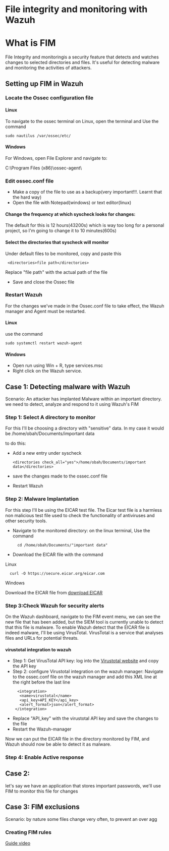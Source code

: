 # File integrity and monitoring with Wazuh

# What is FIM

File Integrity  and monitoringis a security feature that detects and watches changes to selected directories and files. It's useful for detecting malware and monitoring the activities of attackers.

## Setting up FIM in Wazuh

### Locate the Ossec configuration file

#### Linux
To navigate to the ossec terminal on Linux, open the terminal and Use the command

    sudo nautilus /var/ossec/etc/


#### Windows
 For Windows, open File Explorer and navigate to:

C:\Program Files (x86)\ossec-agent\


### Edit ossec.conf file
- Make a copy of the file to use as a backup(very important!!!. Learnt that the hard way)
- Open the file with Notepad(windows) or text editor(linux)

#### Change the frequency at which syscheck looks for changes: 

The default for this is 12 hours(43200s) which is way too long for a personal project, so I'm going to change it to 10 minutes(600s) 

#### Select the directories that syscheck will monitor
Under default files to be monitored, copy and paste this
    
     <directories>file path</directories>

Replace "file path" with the actual path of the file

- Save and close the Ossec file

### Restart Wazuh 
For the changes we've made in the Ossec.conf file to take effect, the Wazuh manager and Agent must be restarted.

#### Linux
use the command

    sudo systemctl restart wazuh-agent

#### Windows
- Open run using Win + R, type services.msc
- Right click on the Wazuh service.


## Case 1: Detecting malware with Wazuh
Scenario: An attacker has implanted Malware within an important directory. we need to detect, analyze and respond to it using Wazuh's FIM


### Step 1: Select A directory to monitor
For this I'll be choosing a directory with "sensitive" data. In my case it would be
 /home/obah/Documents/important data
 
to do this: 
- Add a new entry under syscheck

      <directories check_all="yes">/home/obah/Documents/important data</directories>
- save the changes made to the ossec.conf file
- Restart Wazuh

### Step 2: Malware Implantation
For this step I'll be using the EICAR test file. The Eicar test file is a harmless non malicious test file used to check the functionality of antiviruses and other security tools.

- Navigate to the monitored directory: on the linux terminal, Use the command



        cd /home/obah/Documents/"important data"

- Download the EICAR file with the command

Linux

      curl -O https://secure.eicar.org/eicar.com

Windows

Download the EICAR file from [download EICAR](https://www.eicar.org/download-anti-malware-testfile/)

### Step 3:Check Wazuh for security alerts
On the Wazuh dashboard, navigate to the FIM event menu, we can see the new file that has been added, but the SIEM tool is currently unable to detect that this file is malware.
To enable Wazuh detect that the EICAR file is indeed malware, I'll be using VirusTotal. VirusTotal is a service that analyses files and URLs for potential threats.
 
#### virustotal integration to wazuh
-  Step 1: Get VirusTotal API key: log into the [Virustotal website](https://www.virustotal.com) and copy the API key
-  Step 2: configure Virustotal integration on the wazuh manager: Navigate to the ossec.conf file on the wazuh manager and 
   add this XML line at the right before the last line
   ```
     <integration>
      <name>virustotal</name>
      <api_key>API_KEY</api_key> 
      <alert_format>json</alert_format>
    </integration>                              
-  Replace "API_key" with the virustotal API key and save the changes to the file
- Restart the Wazuh-manager

Now we can put the EICAR file in the directory monitored by FIM, and Wazuh should now be able to detect it as malware.
  
 ### Step 4: Enable Active response


## Case 2: 
let's say we have an application that stores important passwords, we'll use FIM to monitor this file for changes


## Case 3: FIM exclusions
Scenario: by nature some files change very often, to prevent an over agg

### Creating FIM rules

[Guide video](https://www.youtube.com/watch?v=aO2jUOFa9Hs&t=461s)
